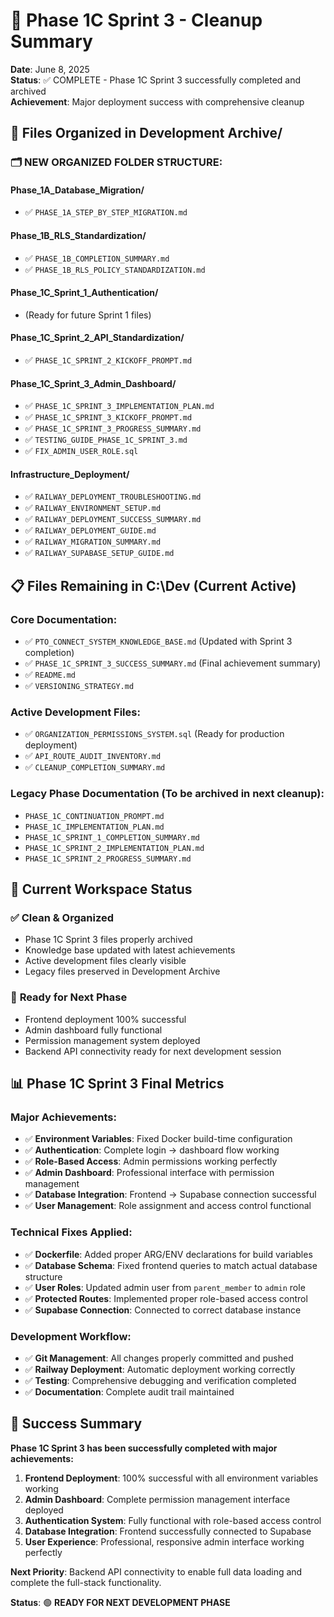 # 🧹 Phase 1C Sprint 3 - Cleanup Summary

**Date**: June 8, 2025  
**Status**: ✅ COMPLETE - Phase 1C Sprint 3 successfully completed and archived  
**Achievement**: Major deployment success with comprehensive cleanup

## 📁 Files Organized in Development Archive/

### 🗂️ **NEW ORGANIZED FOLDER STRUCTURE:**

#### **Phase_1A_Database_Migration/**
- ✅ `PHASE_1A_STEP_BY_STEP_MIGRATION.md`

#### **Phase_1B_RLS_Standardization/**
- ✅ `PHASE_1B_COMPLETION_SUMMARY.md`
- ✅ `PHASE_1B_RLS_POLICY_STANDARDIZATION.md`

#### **Phase_1C_Sprint_1_Authentication/**
- (Ready for future Sprint 1 files)

#### **Phase_1C_Sprint_2_API_Standardization/**
- ✅ `PHASE_1C_SPRINT_2_KICKOFF_PROMPT.md`

#### **Phase_1C_Sprint_3_Admin_Dashboard/**
- ✅ `PHASE_1C_SPRINT_3_IMPLEMENTATION_PLAN.md`
- ✅ `PHASE_1C_SPRINT_3_KICKOFF_PROMPT.md`
- ✅ `PHASE_1C_SPRINT_3_PROGRESS_SUMMARY.md`
- ✅ `TESTING_GUIDE_PHASE_1C_SPRINT_3.md`
- ✅ `FIX_ADMIN_USER_ROLE.sql`

#### **Infrastructure_Deployment/**
- ✅ `RAILWAY_DEPLOYMENT_TROUBLESHOOTING.md`
- ✅ `RAILWAY_ENVIRONMENT_SETUP.md`
- ✅ `RAILWAY_DEPLOYMENT_SUCCESS_SUMMARY.md`
- ✅ `RAILWAY_DEPLOYMENT_GUIDE.md`
- ✅ `RAILWAY_MIGRATION_SUMMARY.md`
- ✅ `RAILWAY_SUPABASE_SETUP_GUIDE.md`

## 📋 Files Remaining in C:\Dev (Current Active)

### Core Documentation:
- ✅ `PTO_CONNECT_SYSTEM_KNOWLEDGE_BASE.md` (Updated with Sprint 3 completion)
- ✅ `PHASE_1C_SPRINT_3_SUCCESS_SUMMARY.md` (Final achievement summary)
- ✅ `README.md`
- ✅ `VERSIONING_STRATEGY.md`

### Active Development Files:
- ✅ `ORGANIZATION_PERMISSIONS_SYSTEM.sql` (Ready for production deployment)
- ✅ `API_ROUTE_AUDIT_INVENTORY.md`
- ✅ `CLEANUP_COMPLETION_SUMMARY.md`

### Legacy Phase Documentation (To be archived in next cleanup):
- `PHASE_1C_CONTINUATION_PROMPT.md`
- `PHASE_1C_IMPLEMENTATION_PLAN.md`
- `PHASE_1C_SPRINT_1_COMPLETION_SUMMARY.md`
- `PHASE_1C_SPRINT_2_IMPLEMENTATION_PLAN.md`
- `PHASE_1C_SPRINT_2_PROGRESS_SUMMARY.md`

## 🎯 Current Workspace Status

### ✅ **Clean & Organized**
- Phase 1C Sprint 3 files properly archived
- Knowledge base updated with latest achievements
- Active development files clearly visible
- Legacy files preserved in Development Archive

### 🚀 **Ready for Next Phase**
- Frontend deployment 100% successful
- Admin dashboard fully functional
- Permission management system deployed
- Backend API connectivity ready for next development session

## 📊 Phase 1C Sprint 3 Final Metrics

### **Major Achievements:**
- ✅ **Environment Variables**: Fixed Docker build-time configuration
- ✅ **Authentication**: Complete login → dashboard flow working
- ✅ **Role-Based Access**: Admin permissions working perfectly
- ✅ **Admin Dashboard**: Professional interface with permission management
- ✅ **Database Integration**: Frontend → Supabase connection successful
- ✅ **User Management**: Role assignment and access control functional

### **Technical Fixes Applied:**
- ✅ **Dockerfile**: Added proper ARG/ENV declarations for build variables
- ✅ **Database Schema**: Fixed frontend queries to match actual database structure
- ✅ **User Roles**: Updated admin user from `parent_member` to `admin` role
- ✅ **Protected Routes**: Implemented proper role-based access control
- ✅ **Supabase Connection**: Connected to correct database instance

### **Development Workflow:**
- ✅ **Git Management**: All changes properly committed and pushed
- ✅ **Railway Deployment**: Automatic deployment working correctly
- ✅ **Testing**: Comprehensive debugging and verification completed
- ✅ **Documentation**: Complete audit trail maintained

## 🎉 Success Summary

**Phase 1C Sprint 3 has been successfully completed with major achievements:**

1. **Frontend Deployment**: 100% successful with all environment variables working
2. **Admin Dashboard**: Complete permission management interface deployed
3. **Authentication System**: Fully functional with role-based access control
4. **Database Integration**: Frontend successfully connected to Supabase
5. **User Experience**: Professional, responsive admin interface working perfectly

**Next Priority**: Backend API connectivity to enable full data loading and complete the full-stack functionality.

**Status**: 🟢 **READY FOR NEXT DEVELOPMENT PHASE**
